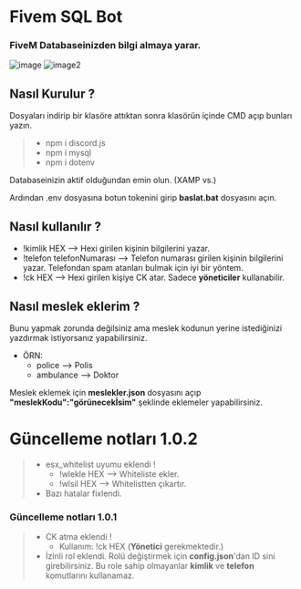 # Fivem SQL Bot
### FiveM Databaseinizden bilgi almaya yarar.

![image](https://i.imgur.com/MNRbibv.png) ![image2](https://i.imgur.com/9QFENK8.png)

## Nasıl Kurulur ?

Dosyaları indirip bir klasöre attıktan sonra klasörün içinde CMD açıp bunları yazın.
> * npm i discord.js
> * npm i mysql
> * npm i dotenv

<p>Databaseinizin aktif olduğundan emin olun. (XAMP vs.)</p>
<p>Ardından .env dosyasına botun tokenini girip <strong>baslat.bat</strong> dosyasını açın.</p>


## Nasıl kullanılır ?

* !kimlik HEX --> Hexi girilen kişinin bilgilerini yazar.
* !telefon telefonNumarası --> Telefon numarası girilen kişinin bilgilerini yazar. Telefondan spam atanları bulmak için iyi bir yöntem.
* !ck HEX --> Hexi girilen kişiye CK atar. Sadece **yöneticiler** kullanabilir.

## Nasıl meslek eklerim ?

Bunu yapmak zorunda değilsiniz ama meslek kodunun yerine istediğinizi yazdırmak istiyorsanız yapabilirsiniz.
* ÖRN: 
  * police --> Polis
  * ambulance --> Doktor

Meslek eklemek için **meslekler.json** dosyasını açıp **"meslekKodu":"görünecekİsim"** şeklinde eklemeler yapabilirsiniz.

# Güncelleme notları 1.0.2
> * esx_whitelist uyumu eklendi !
>   * !wlekle HEX --> Whiteliste ekler.
>   * !wlsil HEX --> Whitelistten çıkartır.
> * Bazı hatalar fixlendi.


### Güncelleme notları 1.0.1
> * CK atma eklendi !
>   * Kullanım: !ck HEX (**Yönetici** gerekmektedir.)
> * İzinli rol eklendi. Rolü değiştirmek için **config.json**'dan ID sini girebilirsiniz. Bu role sahip olmayanlar **kimlik** ve **telefon** komutlarını kullanamaz.
